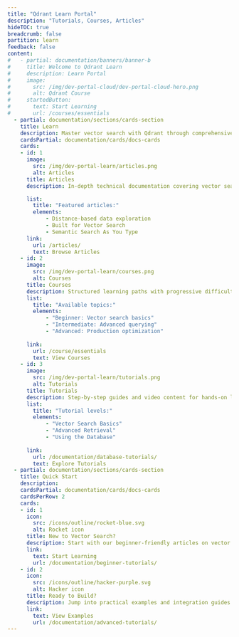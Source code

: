 ```yaml
---
title: "Qdrant Learn Portal"
description: "Tutorials, Courses, Articles"
hideTOC: true
breadcrumb: false
partition: learn
feedback: false
content:
#   - partial: documentation/banners/banner-b
#     title: Welcome to Qdrant Learn
#     description: Learn Portal
#     image:
#       src: /img/dev-portal-cloud/dev-portal-cloud-hero.png
#       alt: Qdrant Course
#     startedButton:
#       text: Start Learning
#       url: /courses/essentials
  - partial: documentation/sections/cards-section
    title: Learn
    description: Master vector search with Qdrant through comprehensive documentation, structured courses, and hands-on tutorials.
    cardsPartial: documentation/cards/docs-cards
    cards:
    - id: 1
      image:
        src: /img/dev-portal-learn/articles.png
        alt: Articles
      title: Articles
      description: In-depth technical documentation covering vector search concepts, system architecture, and advanced techniques.

      list:
        title: "Featured articles:"
        elements:
            - Distance-based data exploration
            - Built for Vector Search
            - Semantic Search As You Type
      link:
        url: /articles/
        text: Browse Articles
    - id: 2
      image:
        src: /img/dev-portal-learn/courses.png
        alt: Courses
      title: Courses
      description: Structured learning paths with progressive difficulty levels, from beginner fundamentals to advanced implementations.
      list:
        title: "Available topics:"
        elements:
            - "Beginner: Vector search basics"
            - "Intermediate: Advanced querying"
            - "Advanced: Production optimization"
      
      link:
        url: /course/essentials
        text: View Courses
    - id: 3
      image:
        src: /img/dev-portal-learn/tutorials.png
        alt: Tutorials
      title: Tutorials
      description: Step-by-step guides and video content for hands-on learning with practical examples and real-world applications.
      list:
        title: "Tutorial levels:"
        elements:
            - "Vector Search Basics"
            - "Advanced Retrieval"
            - "Using the Database"
      
      link:
        url: /documentation/database-tutorials/
        text: Explore Tutorials
  - partial: documentation/sections/cards-section
    title: Quick Start
    description: 
    cardsPartial: documentation/cards/docs-cards
    cardsPerRow: 2
    cards:
    - id: 1
      icon:
        src: /icons/outline/rocket-blue.svg
        alt: Rocket icon
      title: New to Vector Search?
      description: Start with our beginner-friendly articles on vector embeddings and basic concepts.
      link:
        text: Start Learning
        url: /documentation/beginner-tutorials/
    - id: 2
      icon:
        src: /icons/outline/hacker-purple.svg
        alt: Hacker icon
      title: Ready to Build?
      description: Jump into practical examples and integration guides to implement Qdrant in your projects.
      link:
        text: View Examples
        url: /documentation/advanced-tutorials/
---
```


